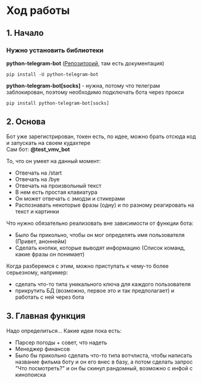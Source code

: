 # Ход работы

## 1. Начало
### Нужно установить библиотеки
**python-telegram-bot** ([Репозиторий](https://github.com/python-telegram-bot/python-telegram-bot), там есть документация) <br>
```
pip install -U python-telegram-bot
```
**python-telegram-bot[socks]** - нужна, потому что телеграм заблокирован, поэтому необходимо подключать бота через прокси
```
pip install python-telegram-bot[socks]
```
## 2. Основа
Бот уже зарегистрирован, токен есть, по идее, можно брать отсюда код и запускать на своем кудахтере <br> 
Сам бот: **@test_vmv_bot** <br>

То, что он умеет на данный момент: <br>
* Отвечать на /start
* Отвечать на /bye
* Отвечать на произвольный текст
* В нем есть простая клавиатура
* Он может отвечать с эмодзи и стикерами <br>
* Распознавать некоторые фразы (одну) и по разному реагировать на текст и картинки

Что нужно обязательно реализовать вне зависимости от функции бота:
* Было бы прикольно, чтобы он мог определять имя пользователя (Привет, аноннейм)
* Сделать кнопки, которые выводят информацию (Список команд, какие фразы он понимает)

Когда разберемся с этим, можно приступать к чему-то более серьезному, например:
* сделать что-то типа уникального ключа для каждого пользователя
* прикрутить БД (возможно, первое это и так предполагает) и работать с ней через бота

## 3. Главная функция 
Надо определиться...
Какие идеи пока есть:
* Парсер погоды + совет, что надеть
* Менеджер финансов
* Было бы прикольно сделать что-то типа вотчлиста, чтобы написать название фильма боту и он его внес в базу, а потом сделать запрос "Что посмотреть?" и он бы скинул рандомный, возможно с инфой с кинопоиска
